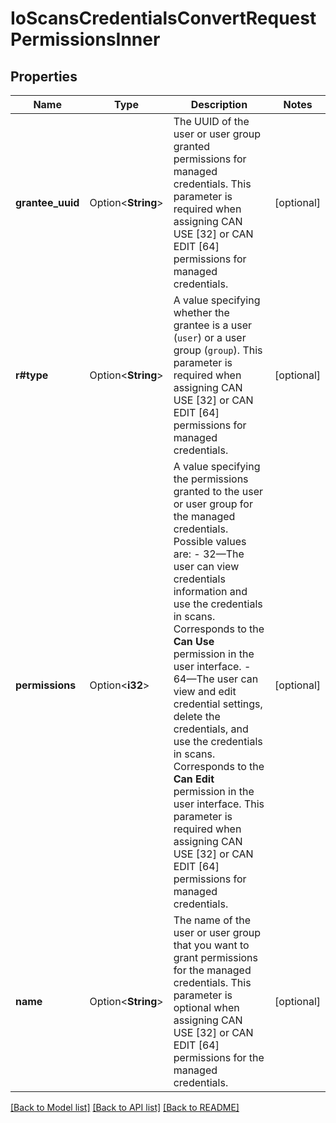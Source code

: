 # IoScansCredentialsConvertRequestPermissionsInner

## Properties

Name | Type | Description | Notes
------------ | ------------- | ------------- | -------------
**grantee_uuid** | Option<**String**> | The UUID of the user or user group granted permissions for managed credentials.   This parameter is required when assigning CAN USE [32] or CAN EDIT [64] permissions for managed credentials. | [optional]
**r#type** | Option<**String**> | A value specifying whether the grantee is a user (`user`) or a user group (`group`).    This parameter is required when assigning CAN USE [32] or CAN EDIT [64] permissions for  managed credentials. | [optional]
**permissions** | Option<**i32**> | A value specifying the permissions granted to the user or user group for the managed credentials. Possible values are:  - 32—The user can view credentials information and use the credentials in scans. Corresponds to the **Can Use** permission in the user interface.  - 64—The user can view and edit credential settings, delete the credentials, and use the credentials in scans. Corresponds to the **Can Edit** permission in the user interface.    This parameter is required when assigning CAN USE [32] or CAN EDIT [64] permissions for managed credentials. | [optional]
**name** | Option<**String**> | The name of the user or user group that you want to grant permissions for the managed credentials.    This parameter is optional when assigning CAN USE [32] or CAN EDIT [64] permissions for the managed credentials. | [optional]

[[Back to Model list]](../README.md#documentation-for-models) [[Back to API list]](../README.md#documentation-for-api-endpoints) [[Back to README]](../README.md)


